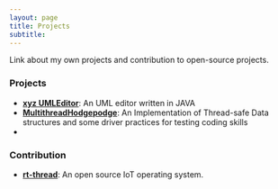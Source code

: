 ```yaml
---
layout: page
title: Projects
subtitle:
---
```

Link about my own projects and contribution to open-source projects.
### Projects
- [**xyz UMLEditor**](https://github.com/ChungHsuanChen/xyz-UMLeditor): An UML editor written in JAVA
- [**MultithreadHodgepodge**](https://github.com/ChungHsuanChen/MultithreadHodgepodge): An Implementation of Thread-safe Data structures and some driver practices for testing coding skills
- 
### Contribution
- [**rt-thread**](https://github.com/RT-Thread/rt-thread): An open source IoT operating system.
